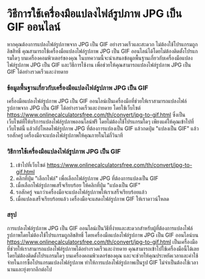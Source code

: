 วิธีการใช้เครื่องมือแปลงไฟล์รูปภาพ JPG เป็น GIF ออนไลน์
=======================================================

หากคุณต้องการแปลงไฟล์รูปภาพจาก JPG เป็น GIF อย่างรวดเร็วและสะดวก ไม่ต้องใช้โปรแกรมถูกลิขสิทธิ์ คุณสามารถใช้เครื่องมือแปลงไฟล์รูปภาพ JPG เป็น GIF ออนไลน์ได้โดยไม่ต้องติดตั้งโปรแกรมใดๆ บนเครื่องคอมพิวเตอร์ของคุณ ในบทความนี้จะนำเสนอข้อมูลพื้นฐานเกี่ยวกับเครื่องมือแปลงไฟล์รูปภาพ JPG เป็น GIF และวิธีการใช้งาน เพื่อช่วยให้คุณสามารถแปลงไฟล์รูปภาพ JPG เป็น GIF ได้อย่างรวดเร็วและง่ายดาย

### ข้อมูลพื้นฐานเกี่ยวกับเครื่องมือแปลงไฟล์รูปภาพ JPG เป็น GIF

เครื่องมือแปลงไฟล์รูปภาพ JPG เป็น GIF ออนไลน์เป็นเครื่องมือที่ช่วยให้เราสามารถแปลงไฟล์รูปภาพจาก JPG เป็น GIF ได้อย่างรวดเร็วและง่ายดาย โดยใช้เว็บไซต์ <https://www.onlinecalculatorsfree.com/th/convert/jpg-to-gif.html> ซึ่งเป็นเว็บไซต์ที่ให้บริการแปลงไฟล์รูปภาพออนไลน์ฟรี โดยไม่ต้องใช้โปรแกรมใดๆ เพียงแค่ให้คุณเข้าไปที่เว็บไซต์นี้ แล้วอัปโหลดไฟล์รูปภาพ JPG ที่ต้องการแปลงเป็น GIF แล้วกดปุ่ม "แปลงเป็น GIF" แล้วรอสักครู่ เครื่องมือจะแปลงไฟล์รูปภาพให้คุณภายในไม่กี่วินาที

### วิธีการใช้เครื่องมือแปลงไฟล์รูปภาพ JPG เป็น GIF

1. เข้าไปที่เว็บไซต์ <https://www.onlinecalculatorsfree.com/th/convert/jpg-to-gif.html>
2. คลิกที่ปุ่ม "เลือกไฟล์" เพื่อเลือกไฟล์รูปภาพ JPG ที่ต้องการแปลงเป็น GIF
3. เมื่อเลือกไฟล์รูปภาพเสร็จเรียบร้อย ให้คลิกที่ปุ่ม "แปลงเป็น GIF"
4. รอสักครู่ จนกว่าเครื่องมือจะแปลงไฟล์รูปภาพให้เราเสร็จเรียบร้อยแล้ว
5. เมื่อแปลงเสร็จเรียบร้อยแล้ว เครื่องมือจะแสดงไฟล์รูปภาพ GIF ให้เราดาวน์โหลด

### สรุป

การแปลงไฟล์รูปภาพ JPG เป็น GIF ออนไลน์เป็นวิธีที่ง่ายและสะดวกสำหรับผู้ที่ต้องการแปลงไฟล์รูปภาพโดยไม่ต้องใช้โปรแกรมถูกลิขสิทธิ์ โดยเครื่องมือแปลงไฟล์รูปภาพ JPG เป็น GIF ออนไลน์บน <https://www.onlinecalculatorsfree.com/th/convert/jpg-to-gif.html> เป็นเครื่องมือที่ช่วยให้เราสามารถแปลงไฟล์รูปภาพได้อย่างรวดเร็วและง่ายดาย คุณสามารถเข้าไปใช้เครื่องมือนี้ได้เลย โดยไม่ต้องติดตั้งโปรแกรมใดๆ บนเครื่องคอมพิวเตอร์ของคุณ และจะช่วยให้คุณประหยัดเวลาและค่าใช้จ่ายในการซื้อโปรแกรมแปลงไฟล์รูปภาพ ทำให้การแปลงไฟล์รูปภาพเป็นรูป GIF ไม่จำเป็นต้องใช้เวลานานและยุ่งยากอีกต่อไป